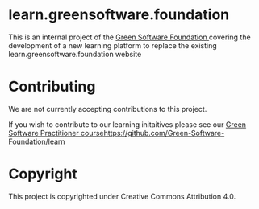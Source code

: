# learn.greensoftware.foundation

This is an internal project of the [Green Software Foundation ](https://greensoftware.foundation/) covering the development of a new learning platform to replace the existing learn.greensoftware.foundation website

# Contributing

We are not currently accepting contributions to this project.

If you wish to contribute to our learning initaitives please see our [Green Software Practitioner course](https://github.com/Green-Software-Foundation/learn)https://github.com/Green-Software-Foundation/learn

# Copyright
This project is copyrighted under Creative Commons Attribution 4.0.
